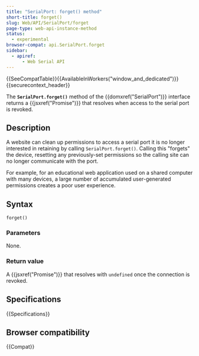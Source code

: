 ```yaml
---
title: "SerialPort: forget() method"
short-title: forget()
slug: Web/API/SerialPort/forget
page-type: web-api-instance-method
status:
  - experimental
browser-compat: api.SerialPort.forget
sidebar:
  - apiref:
      - Web Serial API
---
```


{{SeeCompatTable}}{{AvailableInWorkers("window_and_dedicated")}}{{securecontext_header}}

The **`SerialPort.forget()`** method of the {{domxref("SerialPort")}} interface returns a {{jsxref("Promise")}} that resolves when access to the serial port is revoked.

## Description

A website can clean up permissions to access a serial port it is no longer interested in retaining by calling `SerialPort.forget()`. Calling this "forgets" the device, resetting any previously-set permissions so the calling site can no longer communicate with the port.

For example, for an educational web application used on a shared computer with many devices, a large number of accumulated user-generated permissions creates a poor user experience.

## Syntax

```js-nolint
forget()
```

### Parameters

None.

### Return value

A {{jsxref("Promise")}} that resolves with `undefined` once the connection is revoked.

## Specifications

{{Specifications}}

## Browser compatibility

{{Compat}}
